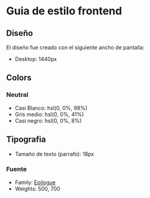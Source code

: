 # Guia de estilo frontend

## Diseño

El diseño fue creado con el siguiente ancho de pantalla:

- Desktop: 1440px

## Colors

### Neutral

- Casi Blanco: hsl(0, 0%, 98%)
- Gris medio: hsl(0, 0%, 41%)
- Casi negro: hsl(0, 0%, 8%)

## Tipografia


- Tamaño de texto (parrafo): 18px

### Fuente

- Family: [Epilogue](https://fonts.google.com/specimen/Epilogue)
- Weights: 500, 700
